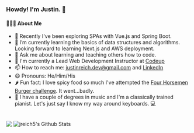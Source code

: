 ### Howdy! I'm Justin. 👋

#### 👨🏻‍💻 About Me

- 🔭 Recently I've been exploring SPAs with Vue.js and Spring Boot.
- 🌱 I’m currently learning the basics of data structures and algorithms. Looking forward to learning Next.js and AWS deployment.
- 💬 Ask me about learning and teaching others how to code.
- 💼 I'm currently a Lead Web Development Instructor at [Codeup](https://codeup.com/)
- 📫 How to reach me: [justinreich.dev@gmail.com](mailto:justinreich.dev@gamil.com) and [LinkedIn](https://www.linkedin.com/in/justin-reich/)
- 😄 Pronouns: He/Him/His
- 🌶️ Fun fact: I love spicy food so much I've attempted the [Four Horsemen Burger challenge](https://www.mychunkysburgers.com/4-horsemen). It went...badly.
- 🎹 I have a couple of degrees in music and I'm a classically trained pianist. Let's just say I know my way around keyboards. 💻 

<br>

<div>
  
<img align=center src="https://github-readme-stats.vercel.app/api/top-langs/?username=jreich5&layout=compact&text_color=daf7dc&bg_color=151515">

<img align=center src="https://github-readme-stats.vercel.app/api?username=jreich5&include_all_commits=true&count_private=true&show_icons=true&line_height=20&title_color=7A7ADB&icon_color=2234AE&text_color=D3D3D3&bg_color=0,000000,130F40" alt="jreich5's Github Stats">
  
</div>

  
